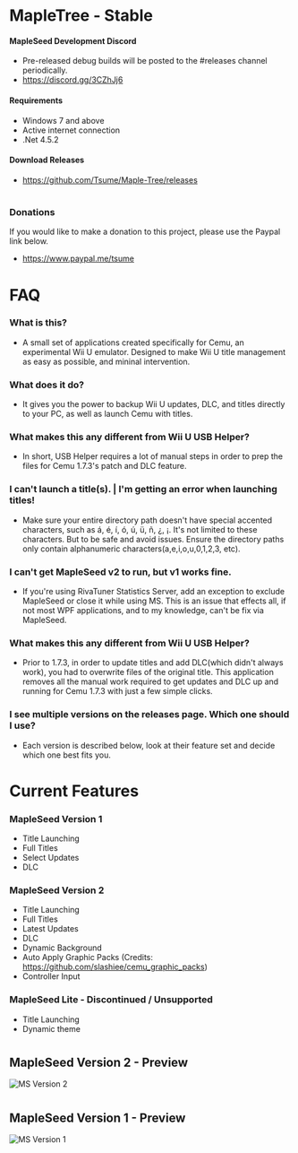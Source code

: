 # MapleTree - Stable

#### MapleSeed Development Discord
- Pre-released debug builds will be posted to the #releases channel periodically.
- https://discord.gg/3CZhJj6

#### Requirements
- Windows 7 and above
- Active internet connection
- .Net 4.5.2

#### Download Releases
- https://github.com/Tsume/Maple-Tree/releases
# 
### Donations
If you would like to make a donation to this project, please use the Paypal link below.
- https://www.paypal.me/tsume
# 
# FAQ

### What is this?
- A small set of applications created specifically for Cemu, an experimental Wii U emulator. Designed to make Wii U title management as easy as possible, and mininal intervention.

### What does it do?
- It gives you the power to backup Wii U updates, DLC, and titles directly to your PC, as well as launch Cemu with titles.

### What makes this any different from Wii U USB Helper?
- In short, USB Helper requires a lot of manual steps in order to prep the files for Cemu 1.7.3's patch and DLC feature.

### I can't launch a title(s). | I'm getting an error when launching titles!
- Make sure your entire directory path doesn't have special accented characters, such as á, é, í, ó, ú, ü, ñ, ¿, ¡. It's not limited to these characters. But to be safe and avoid issues. Ensure the directory paths only contain alphanumeric characters(a,e,i,o,u,0,1,2,3, etc).

### I can't get MapleSeed v2 to run, but v1 works fine.
- If you're using RivaTuner Statistics Server, add an exception to exclude MapleSeed or close it while using MS. This is an issue that effects all, if not most WPF applications, and to my knowledge, can't be fix via MapleSeed.

 ### What makes this any different from Wii U USB Helper?
- Prior to 1.7.3, in order to update titles and add DLC(which didn't always work), you had to overwrite files of the original title. This application removes all the manual work required to get updates and DLC up and running for Cemu 1.7.3 with just a few simple clicks.

### I see multiple versions on the releases page. Which one should I use?
- Each version is described below, look at their feature set and decide which one best fits you.
# 
# Current Features
### MapleSeed Version 1
- Title Launching
- Full Titles
- Select Updates
- DLC

### MapleSeed Version 2
- Title Launching
- Full Titles
- Latest Updates
- DLC
- Dynamic Background
- Auto Apply Graphic Packs (Credits: https://github.com/slashiee/cemu_graphic_packs)
- Controller Input

### MapleSeed Lite - Discontinued / Unsupported
 - Title Launching
 - Dynamic theme
# 
## MapleSeed Version 2 - Preview
![MS Version 2](http://u.pixxy.in/BM7t29.png)
# 
## MapleSeed Version 1 - Preview
![MS Version 1](http://u.pixxy.in/qZTqZa.png)
